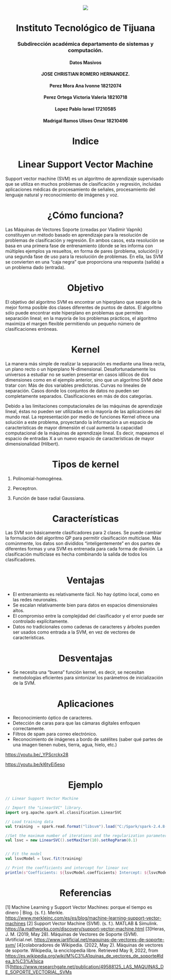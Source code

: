 
<p align="center">
 <img src="https://user-images.githubusercontent.com/77422159/157056166-aa1ef8bd-fa1d-42c0-8846-860d0e81f54f.png">
  </p>

<h1 align="center"> Instituto Tecnológico de Tijuana </h1>
<h3 align="center"> Subdirección académica departamento de sistemas y computación.</h3>
<h4 align="center"> Datos Masivos</h4>

<h4 align="center"> JOSE CHRISTIAN ROMERO HERNANDEZ.</h4>


<h4 align="center"> Perez Mora Ana Ivonne 18212074 </h4>
<h4 align="center"> Perez Ortega Victoria Valeria 18210718</h4>
<h4 align="center"> Lopez Pablo Israel 17210585</h4>
<h4 align="center"> Madrigal Ramos Ulises Omar 18210496 </h4>
 



<h1 align="center"> Indice </h1>
<h1 align="center"> Linear Support Vector Machine </h1>
Support vector machine (SVM) es un algoritmo de aprendizaje supervisado que se utiliza en muchos problemas de clasificación y regresión, incluidas aplicaciones médicas de procesamiento de señales, procesamiento del lenguaje natural y reconocimiento de imágenes y voz.


<h1 align="center"> ¿Cómo funciona?</h1>
Las Máquinas de Vectores Soporte (creadas por Vladimir Vapnik) constituyen un método basado en aprendizaje para la resolución de problemas de clasificación y regresión. En ambos casos, esta resolución se basa en una primera fase de entrenamiento (donde se les informa con múltiples ejemplos ya resueltos, en forma de pares {problema, solución}) y una segunda fase de uso para la resolución de problemas. En ella, las SVM se convierten en una “caja negra” que proporciona una respuesta (salida) a un problema dado (entrada).
<h1 align="center"> Objetivo </h1>
El objetivo del algoritmo SVM es encontrar un hiperplano que separe de la mejor forma posible dos clases diferentes de puntos de datos. El algoritmo sólo puede encontrar este hiperplano en problemas que permiten separación lineal; en la mayoría de los problemas prácticos, el algoritmo maximiza el margen flexible permitiendo un pequeño número de clasificaciones erróneas.

<h1 align="center"> Kernel </h1>
La manera más simple de realizar la separación es mediante una línea recta, un plano recto o un hiperplano N-dimensional. Desafortunadamente los universos a estudiar no se suelen presentar en casos idílicos de dos dimensiones como en el ejemplo anterior, sino que un algoritmo SVM debe tratar con:
Más de dos variables predictoras.
Curvas no lineales de separación.
Casos donde los conjuntos de datos no pueden ser completamente separados.
Clasificaciones en más de dos categorías.

Debido a las limitaciones computacionales de las máquinas de aprendizaje lineal, éstas no pueden ser utilizadas en la mayoría de las aplicaciones del mundo real. La representación por medio de funciones Kernel ofrece una solución a este problema, proyectando la información a un espacio de características de mayor dimensión el cual aumenta la capacidad computacional de la máquinas de aprendizaje lineal. Es decir, mapeamos el espacio de entradas X a un nuevo espacio de características de mayor dimensionalidad (Hilbert).

<h1 align="center"> Tipos de kernel</h1>

1. Polinomial-homogénea.

2. Perceptron.

3. Función de base radial Gaussiana.

<h1 align="center"> Características </h1>
Las SVM son básicamente clasificadores para 2 clases.
Se puede cambiar la formulación del algoritmo QP para permitir clasificación multiclase. Más comúnmente, los datos son divididos “inteligentemente” en dos partes de diferentes formas y una SVM es entrenada para cada forma de división. La clasificación multiclase es hecha combinando la salida de todos los clasificadores.

<h1 align="center"> Ventajas </h1>

- El entrenamiento es relativamente fácil. 
No hay óptimo local, como en las redes neuronales.
- Se escalan relativamente bien para datos en espacios dimensionales altos. 
- El compromiso entre la complejidad del clasificador y el error puede ser controlado explícitamente.
- Datos no tradicionales como cadenas de caracteres y árboles pueden ser usados como entrada a la SVM, en vez de vectores de características.

<h1 align="center"> Desventajas </h1>

- Se necesita una “buena” función kernel, es decir, se necesitan metodologías eficientes para sintonizar los parámetros de inicialización de la SVM. 

<h1 align="center"> Aplicaciones </h1>

- Reconocimiento óptico de caracteres.
- Detección de caras para que las cámaras digitales enfoquen correctamente.
- Filtros de spam para correo electrónico.
- Reconocimiento de imágenes a bordo de satélites (saber qué partes de una imagen tienen nubes, tierra, agua, hielo, etc.)
 
 https://youtu.be/_YPScrckx28
  
  https://youtu.be/kl6tyEi5eso
  
<h1 align="center"> Ejemplo </h1>  

```scala
// Linear Support Vector Machine

// Import the "LinearSVC" library.
import org.apache.spark.ml.classification.LinearSVC

// Load training data
val training  = spark.read.format("libsvm").load("C:/Spark/spark-2.4.8-bin-hadoop2.7/data/mllib/sample_libsvm_data.txt")

//Set the maximum number of iterations and the regularization parameter 
val lsvc = new LinearSVC().setMaxIter(10).setRegParam(0.1)


// Fit the model
val lsvcModel = lsvc.fit(training)

// Print the coefficients and intercept for linear svc
println(s"Coefficients: ${lsvcModel.coefficients} Intercept: ${lsvcModel.intercept}")

```


<h1 align="center"> Referencias </h1>

[1] Machine Learning y Support Vector Machines: porque el tiempo es dinero | Blog. (s. f.). Merkle. https://www.merkleinc.com/es/es/blog/machine-learning-support-vector-machines
[2] Support Vector Machine (SVM). (s. f.). MATLAB & Simulink. https://la.mathworks.com/discovery/support-vector-machine.html
[3]Heras, J. M. (2019, May 28). Máquinas de Vectores de Soporte (SVM). IArtificial.net. https://www.iartificial.net/maquinas-de-vectores-de-soporte-svm/
[4]colaboradores de Wikipedia. (2022, May 2). Máquinas de vectores de soporte. Wikipedia, la enciclopedia libre. Retrieved May 9, 2022, from https://es.wikipedia.org/wiki/M%C3%A1quinas_de_vectores_de_soporte#Idea_b%C3%A1sica
[5]https://www.researchgate.net/publication/49588125_LAS_MAQUINAS_DE_SOPORTE_VECTORIAL_SVMs
